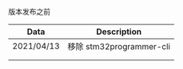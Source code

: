 版本发布之前

| Data       | Description              |
| ---------- | ------------------------ |
| 2021/04/13 | 移除 stm32programmer-cli |
|            |                          |
|            |                          |

